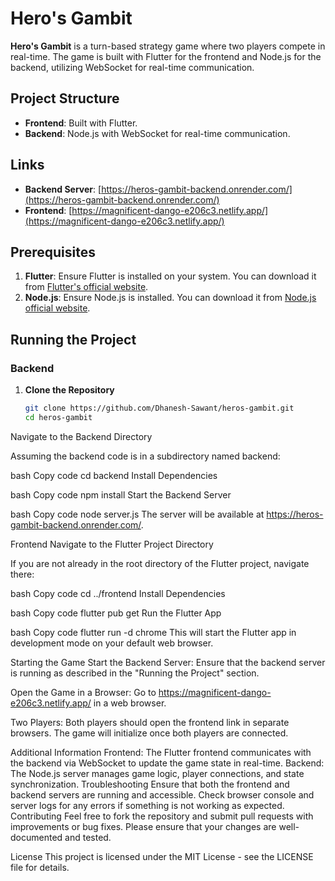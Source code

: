 # Hero's Gambit

**Hero's Gambit** is a turn-based strategy game where two players compete in real-time. The game is built with Flutter for the frontend and Node.js for the backend, utilizing WebSocket for real-time communication.

## Project Structure

- **Frontend**: Built with Flutter.
- **Backend**: Node.js with WebSocket for real-time communication.

## Links

- **Backend Server**: [https://heros-gambit-backend.onrender.com/](https://heros-gambit-backend.onrender.com/)
- **Frontend**: [https://magnificent-dango-e206c3.netlify.app/](https://magnificent-dango-e206c3.netlify.app/)

## Prerequisites

1. **Flutter**: Ensure Flutter is installed on your system. You can download it from [Flutter's official website](https://flutter.dev/docs/get-started/install).
2. **Node.js**: Ensure Node.js is installed. You can download it from [Node.js official website](https://nodejs.org/).

## Running the Project

### Backend

1. **Clone the Repository**

   ```bash
   git clone https://github.com/Dhanesh-Sawant/heros-gambit.git
   cd heros-gambit
Navigate to the Backend Directory

Assuming the backend code is in a subdirectory named backend:

bash
Copy code
cd backend
Install Dependencies

bash
Copy code
npm install
Start the Backend Server

bash
Copy code
node server.js
The server will be available at https://heros-gambit-backend.onrender.com/.

Frontend
Navigate to the Flutter Project Directory

If you are not already in the root directory of the Flutter project, navigate there:

bash
Copy code
cd ../frontend
Install Dependencies

bash
Copy code
flutter pub get
Run the Flutter App

bash
Copy code
flutter run -d chrome
This will start the Flutter app in development mode on your default web browser.

Starting the Game
Start the Backend Server: Ensure that the backend server is running as described in the "Running the Project" section.

Open the Game in a Browser: Go to https://magnificent-dango-e206c3.netlify.app/ in a web browser.

Two Players: Both players should open the frontend link in separate browsers. The game will initialize once both players are connected.

Additional Information
Frontend: The Flutter frontend communicates with the backend via WebSocket to update the game state in real-time.
Backend: The Node.js server manages game logic, player connections, and state synchronization.
Troubleshooting
Ensure that both the frontend and backend servers are running and accessible.
Check browser console and server logs for any errors if something is not working as expected.
Contributing
Feel free to fork the repository and submit pull requests with improvements or bug fixes. Please ensure that your changes are well-documented and tested.

License
This project is licensed under the MIT License - see the LICENSE file for details.
